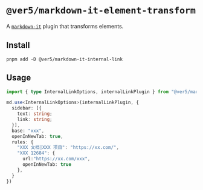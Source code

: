 # `@ver5/markdown-it-element-transform`

A [`markdown-it`](https://github.com/markdown-it/markdown-it) plugin that transforms elements.

## Install

```shell
pnpm add -D @ver5/markdown-it-internal-link
```

## Usage

```ts
import { type InternalLinkOptions, internalLinkPlugin } from "@ver5/markdown-it-internal-link";

md.use<InternalLinkOptions>(internalLinkPlugin, {
  sidebar: [{
    text: string;
    link: string;
  }],
  base: "xxx",
  openInNewTab: true,
  rules: {
    "XXX 文档|XXX 项目": "https://xx.com/",
    "XXX 12684": {
      url:"https://xx.com/xxx",
      openInNewTab: true
    },
  }
})
```
